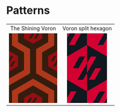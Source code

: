 # Patterns

<table align="center">
   <tr>
      <td align="center">The Shining Voron</td>
      <td align="center">Voron split hexagon</td>
  </tr>
  <tr>
    <td align="center"><a href="https://github.com/jesterjunk/Patterns/tree/main/The_Shining_Voron"><img width="128" height="185" src="https://raw.githubusercontent.com/jesterjunk/Patterns/main/The_Shining_Voron/1x1.png"></a></td>
    <td align="center"><a href="https://github.com/jesterjunk/Patterns/tree/main/Voron_split_hexagon"><img width="106px" height="185px" src="https://raw.githubusercontent.com/jesterjunk/Patterns/main/Voron_split_hexagon/1x1.png"></a></td>
   </tr> 
</table>
